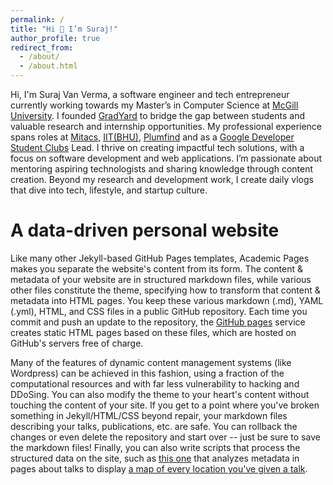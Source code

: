 ```yaml
---
permalink: /
title: "Hi 👋 I’m Suraj!"
author_profile: true
redirect_from: 
  - /about/
  - /about.html
---
```

Hi, I'm Suraj Van Verma, a software engineer and tech entrepreneur currently working towards my Master’s in Computer Science at [McGill University](https://mcgill.ca). I founded [GradYard](gradyard.substack.com) to bridge the gap between students and valuable research and internship opportunities. My professional experience spans roles at [Mitacs](https://www.mitacs.ca), [IIT(BHU)](https://www.iitbhu.ac.in/), [Plumfind](https://www.plumfind.com/) and as a [Google Developer Student Clubs](https://developers.google.com/community/gdsc) Lead. I thrive on creating impactful tech solutions, with a focus on software development and web applications. I’m passionate about mentoring aspiring technologists and sharing knowledge through content creation. Beyond my research and development work, I create daily vlogs that dive into tech, lifestyle, and startup culture.

A data-driven personal website
==============================

Like many other Jekyll-based GitHub Pages templates, Academic Pages makes you separate the website's content from its form. The content & metadata of your website are in structured markdown files, while various other files constitute the theme, specifying how to transform that content & metadata into HTML pages. You keep these various markdown (.md), YAML (.yml), HTML, and CSS files in a public GitHub repository. Each time you commit and push an update to the repository, the [GitHub pages](https://pages.github.com/) service creates static HTML pages based on these files, which are hosted on GitHub's servers free of charge.

Many of the features of dynamic content management systems (like Wordpress) can be achieved in this fashion, using a fraction of the computational resources and with far less vulnerability to hacking and DDoSing. You can also modify the theme to your heart's content without touching the content of your site. If you get to a point where you've broken something in Jekyll/HTML/CSS beyond repair, your markdown files describing your talks, publications, etc. are safe. You can rollback the changes or even delete the repository and start over -- just be sure to save the markdown files! Finally, you can also write scripts that process the structured data on the site, such as [this one](https://github.com/academicpages/academicpages.github.io/blob/master/talkmap.ipynb) that analyzes metadata in pages about talks to display [a map of every location you&#39;ve given a talk](https://academicpages.github.io/talkmap.html).
